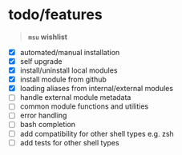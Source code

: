 
# todo/features

> **`msu` wishlist**

* [x] automated/manual installation
* [x] self upgrade
* [x] install/uninstall local modules
* [x] install module from github
* [x] loading aliases from internal/external modules
* [ ] handle external module metadata
* [ ] common module functions and utilities
* [ ] error handling
* [ ] bash completion
* [ ] add compatibility for other shell types e.g. zsh
* [ ] add tests for other shell types
